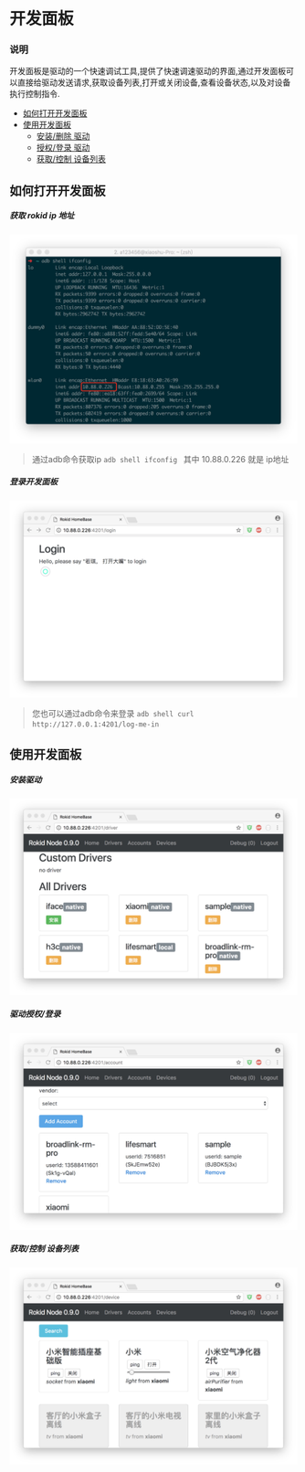 # 开发面板

### 说明
开发面板是驱动的一个快速调试工具,提供了快速调速驱动的界面,通过开发面板可以直接给驱动发送请求,获取设备列表,打开或关闭设备,查看设备状态,以及对设备执行控制指令.

- [如何打开开发面板](#start)
- [使用开发面板](#use)
  - [安装/删除 驱动](#drivers)
  - [授权/登录 驱动](#accounts)
  - [获取/控制 设备列表](#device)

## 如何打开开发面板 <span id="start"></span>

##### <span id="ip">获取 rokid ip 地址</span>
![](../images/ip.jpeg)

> 通过adb命令获取ip `adb shell ifconfig `  其中 10.88.0.226 就是 ip地址


##### <span id = "login">登录开发面板</span>
![](../images/login.jpeg)

> 您也可以通过adb命令来登录 `adb shell curl http://127.0.0.1:4201/log-me-in`

## 使用开发面板 <span id="use"></span>

##### <span id = "drivers">安装驱动</span>
![](../images/drivers.jpeg)

##### <span id = "accounts">驱动授权/登录</span>
![](../images/accounts.jpeg)

##### <span id = "device">获取/控制 设备列表</span>
![](../images/device.jpeg)
